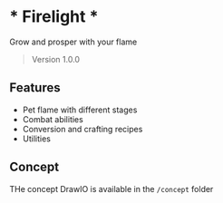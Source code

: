 # * Firelight *
Grow and prosper with your flame

> Version 1.0.0

## Features
* Pet flame with different stages
* Combat abilities
* Conversion and crafting recipes
* Utilities

## Concept
THe concept DrawIO is available in the `/concept` folder